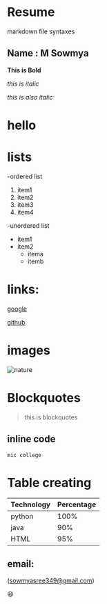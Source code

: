 # Resume

markdown file syntaxes

## Name : M Sowmya

**This is Bold**

*this is italic*

_this is also italic_

<h1>hello</h1>

# lists

-ordered list
  1. item1
  2. item2
  3. item3
  4. item4

-unordered list
  * item1
  * item2
    * itema
    * itemb
  
 # links:
 
  [google](http://www.google.com)
  
  [github](http://github.com)
  
 # images
  
   ![nature](https://i.pinimg.com/564x/a7/3d/6e/a73d6e4ac85c6a822841e449b24c78e1.jpg)
   
 # Blockquotes
  
  >this is blockquotes
  
 ## inline code
  
  `mic college`
  
 # Table creating
  
  Technology | Percentage
  -----------|-----------
  python     |100%
  java       |90%
  HTML       |95%
  
  
 ## email:
  
  (sowmyasree349@gmail.com)

:smile:
